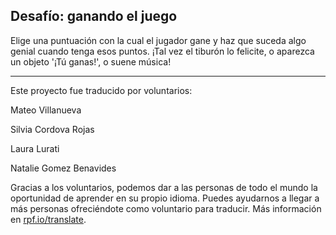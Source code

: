 ## Desafío: ganando el juego

Elige una puntuación con la cual el jugador gane y haz que suceda algo genial cuando tenga esos puntos. ¡Tal vez el tiburón lo felicite, o aparezca un objeto '¡Tú ganas!', o suene música!


***
Este proyecto fue traducido por voluntarios:

Mateo Villanueva

Silvia Cordova Rojas

Laura Lurati

Natalie Gomez Benavides

Gracias a los voluntarios, podemos dar a las personas de todo el mundo la oportunidad de aprender en su propio idioma. Puedes ayudarnos a llegar a más personas ofreciéndote como voluntario para traducir. Más información en [rpf.io/translate](https://rpf.io/translate).